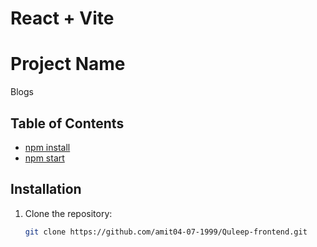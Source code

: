 # React + Vite

# Project Name

Blogs

## Table of Contents

- [npm install](#installation)
- [npm start](#usage)

## Installation

1. Clone the repository:

   ```bash
   git clone https://github.com/amit04-07-1999/Quleep-frontend.git

